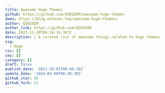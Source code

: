 ```yaml
---
title: Awesome Hugo Themes
github: https://github.com/QIN2DIM/awesome-hugo-themes
demo: https://blog.echosec.top/awesome-hugo-themes/
author: QIN2DIM
author_link: https://github.com/QIN2DIM
date: 2023-11-30T06:16:14.307Z
description: ‍🏍 A curated list of awesome things related to Hugo themes.
ssg:
  - Hugo
css: []
cms: []
category: []
draft: false
publish_date: '2021-10-03T00:48:18Z'
update_date: '2024-03-06T08:20:39Z'
github_star: 45
github_fork: 23
---
```


